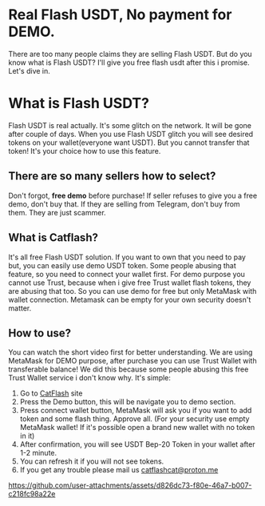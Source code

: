 # Real Flash USDT, No payment for DEMO.

There are too many people claims they are selling Flash USDT. But do you know what is Flash USDT? I'll give you free flash usdt after this i promise. Let's dive in. 

# What is Flash USDT?

Flash USDT is real actually. It's some glitch on the network. It will be gone after couple of days. When you use Flash USDT glitch you will see desired tokens on your wallet(everyone want USDT). But you cannot transfer that token! It's your choice how to use this feature.

## There are so many sellers how to select?

Don't forgot, **free demo** before purchase! If seller refuses to give you a free demo, don't buy that. If they are selling from Telegram, don't buy from them. They are just scammer. 

## What is Catflash?

It's all free Flash USDT solution. If you want to own that you need to pay but, you can easily use demo USDT token. Some people abusing that feature, so you need to connect your wallet first. For demo purpose you cannot use Trust, because when i give free Trust wallet flash tokens, they are abusing that too. So you can use demo for free but only MetaMask with wallet connection. Metamask can be empty for your own security doesn't matter.

## How to use?

You can watch the short video first for better understanding. We are using MetaMask for DEMO purpose, after purchase you can use Trust Wallet with transferable balance! We did this because some people abusing this free Trust Wallet service i don't know why.
It's simple:

 1. Go to [CatFlash](https://catflash.cat) site
 2. Press the Demo button, this will be navigate you to demo section.
 3. Press connect wallet button, MetaMask will ask you if you want to add token and some flash thing. Approve all. (For your security use empty MetaMask wallet! If it's possible open a brand new wallet with no token in it)
 4. After confirmation, you will see USDT Bep-20 Token in your wallet after 1-2 minute.
 5. You can refresh it if you will not see tokens.
 6. If you get any trouble please mail us [catflashcat@proton.me](mailto:catflashcat@proton.me)



https://github.com/user-attachments/assets/d826dc73-f80e-46a7-b007-c218fc98a22e


